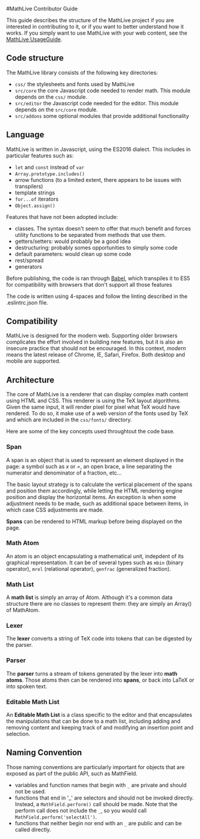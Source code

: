 #MathLive Contributor Guide

This guide describes the structure of the MathLive project if you are 
interested in contributing to it, or if you want to better understand how
it works. If you simply want to use MathLive with your web content, see the
 [MathLive UsageGuide](USAGE_GUIDE.md).

## Code structure
The MathLive library consists of the following key directories:
* `css/` the stylesheets and fonts used by MathLive
* `src/core` the core Javascript code needed to render math. This module depends on the `css/` module.
* `src/editor` the Javascript code needed for the editor. This module depends
on the `src/core` module.
* `src/addons` some optional modules that provide additional functionality

## Language
MathLive is written in Javascript, using the ES2016 dialect. This includes
in particular features such as:
* `let` and `const` instead of `var`
* `Array.prototype.includes()`
* arrow functions (to a limited extent, there appears to be issues with transpilers)
* template strings
* `for...of` iterators
* `Object.assign()`

Features that have not been adopted include:
* classes. The syntax doesn't seem to offer that much benefit and forces 
utility functions to be separated from methods that use them.
* getters/setters: would probably be a good idea
* destructuring: probably somes opportunities to simply some code
* default parameters: would clean up some code
* rest/spread
* generators

Before publishing, the code is ran through [Babel](https://babeljs.io), which 
transpiles it to ES5 for compatibility with browsers that don't support all
those features

The code is written using 4-spaces and follow the linting described in the 
.eslintrc.json file.


## Compatibility
MathLive is designed for the modern web. Supporting older browsers complicates
the effort involved in building new features, but it is also an insecure 
practice that should not be encouraged. In this context, _modern_ means the
latest release of Chrome, IE, Safari, Firefox. Both desktop and mobile are
supported.

## Architecture
The core of MathLive is a renderer that can display complex math content
using HTML and CSS. This renderer is using the TeX layout algorithms. Given
the same input, it will render pixel for pixel what TeX would have rendered.
To do so, it make use of a web version of the fonts used by TeX and which are
included in the `css/fonts/` directory.

 Here are some of the key concepts used throughtout the code base.

 ### Span

A span is an object that is used to represent an element displayed in the page:
a symbol such as _x_ or _=_, an open brace, a line separating the numerator 
and denominator of a fraction, etc...

The basic layout strategy is to calculate the vertical placement of the spans and 
position them accordingly, while letting the HTML rendering engine position
and display the horizontal items. An exception is when some adjustment needs
to be made, such as additional space between items, in which case CSS adjustments
are made.

**Spans** can be rendered to HTML markup before being displayed on the page.

 ### Math Atom
An atom is an object encapsulating a mathematical unit, indepdent of its 
graphical representation. It can be of several types such as `mbin` (binary 
operator), `mrel` (relational operator), `genfrac` (generalized fraction).

 ### Math List
A **math list** is simply an array of Atom. Although it's a common data 
structure there are no classes to represent them: they are simply an Array() of MathAtom.

### Lexer
The **lexer** converts a string of TeX code into tokens that can be digested
by the parser.

### Parser
The **parser** turns a stream of tokens generated by the lexer into **math atoms**. Those atoms then can be rendered into **spans**, or back into 
LaTeX or into spoken text.

### Editable Math List
An **Editable Math List** is a class specific to the editor and that
encapsulates the manipulations that can be done to a math list, including 
adding and removing content and keeping track of and modifying an insertion 
point and selection.






## Naming Convention

Those naming conventions are particularly important for objects that are exposed
as part of the public API, such as MathField.

* variables and function names that begin with `_` are private and should not
 be used.
* functions that end in '_' are selectors and should not be invoked directly.
Instead, a `MathField.perform()` call should be made. Note that the perform call
does not include the `_`, so you would call `MathField.perform('selectAll')`.
* functions that neither begin nor end with an `_` are public and can be called
directly.

